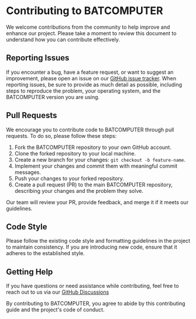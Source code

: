 # Contributing to BATCOMPUTER

We welcome contributions from the community to help improve and enhance our project. Please take a moment to review this document to understand how you can contribute effectively.

## Reporting Issues

If you encounter a bug, have a feature request, or want to suggest an improvement, please open an issue on our [GitHub issue tracker](https://github.com/neokd/NeoGPT/issues). When reporting issues, be sure to provide as much detail as possible, including steps to reproduce the problem, your operating system, and the BATCOMPUTER version you are using.

## Pull Requests

We encourage you to contribute code to BATCOMPUTER through pull requests. To do so, please follow these steps:

1. Fork the BATCOMPUTER repository to your own GitHub account.
2. Clone the forked repository to your local machine.
3. Create a new branch for your changes: `git checkout -b feature-name`.
4. Implement your changes and commit them with meaningful commit messages.
5. Push your changes to your forked repository.
6. Create a pull request (PR) to the main BATCOMPUTER repository, describing your changes and the problem they solve.

Our team will review your PR, provide feedback, and merge it if it meets our guidelines.

## Code Style

Please follow the existing code style and formatting guidelines in the project to maintain consistency. If you are introducing new code, ensure that it adheres to the established style.

<!-- ## Code of Conduct

Before contributing to BATCOMPUTER, please read and adhere to our [Code of Conduct](CODE_OF_CONDUCT.md). We expect all contributors and community members to treat each other with respect and create a welcoming and inclusive environment. -->

## Getting Help

If you have questions or need assistance while contributing, feel free to reach out to us via our [GitHub Discussions](https://github.com/neokd/NeoGPT/discussions)

By contributing to BATCOMPUTER, you agree to abide by this contributing guide and the project's code of conduct.
